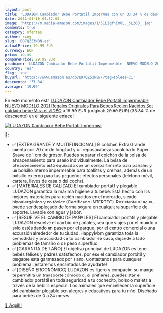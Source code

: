 ```yaml
---
layout: post
title: 'LUDAZON Cambiador Bebe Portatil Impermea con un 33.34 % de descuento'
date: 2021-01-19 08:25:09
image: 'https://m.media-amazon.com/images/I/51LIgfhIm0L._SL200_.jpg'
comments: true
category: ofertas
author: ring
slug: 'B07QZ53NBN-es'
actualPrice: 19.99 EUR
currency: EUR
price: 19.99
comparePrice: 29.99 EUR
prodname: 'LUDAZON Cambiador Bebe Portatil Impermeable  NUEVO MODELO 2021  Regalos Originales Para Bebes Recien Nacidos  Set cuidado bebe  Mira el VIDEO'
country: 'es'
flag: '🇪🇸'
buyurl: 'https://www.amazon.es/dp/B07QZ53NBN/?tag=tolees-21'
descuento: '33.34'
average: '19.99'
---
```


En este momento está [LUDAZON Cambiador Bebe Portatil Impermeable  NUEVO MODELO 2021  Regalos Originales Para Bebes Recien Nacidos  Set cuidado bebe  Mira el VIDEO](https://www.amazon.es/dp/B07QZ53NBN/?tag=tolees-21) a 19.99 EUR (original: 29.99 EUR) (33.34 %  de descuento) en el siguiente enlace!

[![LUDAZON Cambiador Bebe Portatil Impermea](https://m.media-amazon.com/images/I/51LIgfhIm0L._SL200_.jpg)](https://www.amazon.es/dp/B07QZ53NBN/?tag=tolees-21)

🔎:

- ✅ [EXTRA GRANDE Y MULTIFUNCIONAL] El colchón Extra Grande cuenta con 70 cm de longitud y un reposacabezas acolchado Super Suave de 1 cm de grosor. Puedes separar el colchón de la bolsa de almacenamiento para usarlo individualmente. La bolsa de almacenamiento está equipada con un compartimento para pañales y un bolsillo interno impermeable para toallitas y cremas, además de un bolsillo externo para tus pequeños efectos personales (teléfono móvil, cartera, llaves de casa o del coche).
- ✅ [MATERIALES DE CALIDAD] El cambiador portátil y plegable LUDAZON garantiza la máxima higiene a tu bebé. Está hecho con los mejores materiales para recién nacidos en el mercado, siendo hipoalergénico y no tóxico (Certificado INTERTEC). Resistente al agua, puede ser desplegado de forma segura en cualquiera superficie de soporte. Lavable con agua y jabón.
- ✅ [RESUELVE EL CAMBIO DE PAÑALES] El cambiador portátil y plegable LUDAZON resuelve el cambio de pañales, sea que viajes por el mundo o solo estés dando un paseo por el parque, por el centro comercial o una excursión alrededor de tu ciudad. HappyMom garantiza toda la comodidad y practicidad de tu cambiador de casa, dejando a lado problemas de tamaño o de peso superfluo.
- ✅ [GARANTÍA DE 1 AÑO] El objetivo principal de LUDAZON es tener bebés felices y padres satisfechos: por eso el cambiador portátil y plegable está garantizado por 1 año. Contáctanos para cualquier problema: ¡estaremos encantados de ayudarte!
- ✅ [DISEÑO ERGONÓMICO] LUDAZON es ligero y compacto: su mango te permitirá un transporte cómodo o, si prefieres, puedes atar el cambiador portátil en toda seguridad a tu cochecito, bolso o maleta a través de la hebilla especial. Los animales que embellecen la superficie del cambiador plegable son alegres y educativos para tu niño. Diseñado para bebés de 0 a 24 meses.

[🛒 Aquí!!!](https://www.amazon.es/dp/B07QZ53NBN/?tag=tolees-21)
